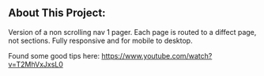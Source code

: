 ## About This Project:

Version of a non scrolling nav 1 pager. Each page is routed to a diffect page, not sections. Fully responsive and for mobile to desktop.

Found some good tips here: https://www.youtube.com/watch?v=T2MhVxJxsL0
